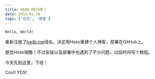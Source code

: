 ```yaml
---
title: HADB.ME归来！
date: 2015-01-28
tags: ['日志', '博客']
---
```


``` bash
Hello, World!
```

重新注册了[hadb.me](https://hadb.me/)域名，决定用Hexo重建个人博客，部署在GitHub上。

感觉Hexo很酷！不过安装以及部署中也遇到了不少问题，过段时间写个教程。

今天先到这里，下班！

Cool! YDS!
